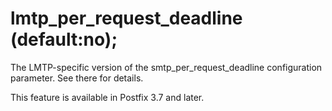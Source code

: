 # lmtp_per_request_deadline (default:no); 

 The LMTP-specific version of the smtp_per_request_deadline
configuration parameter. See there for details. 

 This feature is available in Postfix 3.7 and later. 


